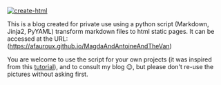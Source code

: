 [![create-html](https://github.com/afauroux/MagdaAndAntoineAndTheVan/actions/workflows/create-html.yml/badge.svg)](https://github.com/afauroux/MagdaAndAntoineAndTheVan/actions/workflows/create-html.yml)

This is a blog created for private use using a python script (Markdown, Jinja2, PyYAML) transform markdown files to html static pages.
It can be accessed at the URL: (https://afauroux.github.io/MagdaAndAntoineAndTheVan)

You are welcome to use the script for your own projects (it was inspired from this [tutorial](https://florian-dahlitz.de/articles/build-a-markdown-to-html-conversion-pipeline-using-python)), and to consult my blog 😉, but please don't re-use the pictures without asking first.
